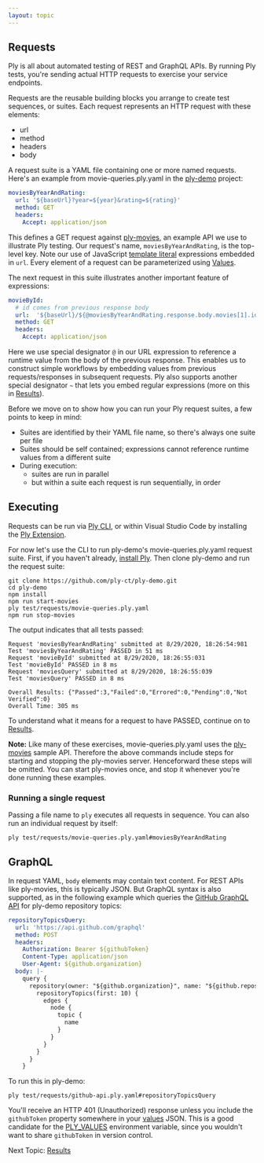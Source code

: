 ```yaml
---
layout: topic
---
```

## Requests
Ply is all about automated testing of REST and GraphQL APIs. By running Ply tests, 
you're sending actual HTTP requests to exercise your service endpoints.

Requests are the reusable building blocks you arrange to create test sequences, or suites.
Each request represents an HTTP request with these elements:
  - url
  - method
  - headers
  - body

A request suite is a YAML file containing one or more named requests.  Here's an example from 
movie-queries.ply.yaml in the [ply-demo](https://github.com/ply-ct/ply-demo) project:
```yaml
moviesByYearAndRating:
  url: '${baseUrl}?year=${year}&rating=${rating}'
  method: GET
  headers:
    Accept: application/json
```
This defines a GET request against [ply-movies](https://github.com/ply-ct/ply-movies/), an
example API we use to illustrate Ply testing.  Our request's name, `moviesByYearAndRating`,
is the top-level key. Note our use of JavaScript [template literal](https://developer.mozilla.org/en-US/docs/Web/JavaScript/Reference/Template_literals)
expressions embedded in `url`. Every element of a request can be parameterized using [Values](values).

The next request in this suite illustrates another important feature of expressions:
```yaml
movieById:
  # id comes from previous response body
  url:  '${baseUrl}/${@moviesByYearAndRating.response.body.movies[1].id}'
  method: GET
  headers:
    Accept: application/json
```
Here we use special designator `@` in our URL expression to reference a runtime value from the body of the previous response.
This enables us to construct simple workflows by embedding values from previous requests/responses in subsequent requests.
Ply also supports another special designator `~` that lets you embed regular expressions (more on this in [Results](results)).

Before we move on to show how you can run your Ply request suites, a few points to keep in mind:
  - Suites are identified by their YAML file name, so there's always one suite per file
  - Suites should be self contained; expressions cannot reference runtime values from a different suite
  - During execution:
    - suites are run in parallel 
    - but within a suite each request is run sequentially, in order

## Executing
Requests can be run via [Ply CLI](cli), or within Visual Studio Code by installing the [Ply Extension]().

For now let's use the CLI to run ply-demo's movie-queries.ply.yaml request suite. First, if you haven't already,
[install Ply](install-ply). Then clone ply-demo and run the request suite:
```
git clone https://github.com/ply-ct/ply-demo.git
cd ply-demo
npm install
npm run start-movies
ply test/requests/movie-queries.ply.yaml
npm run stop-movies
```
The output indicates that all tests passed:
```
Request 'moviesByYearAndRating' submitted at 8/29/2020, 18:26:54:981
Test 'moviesByYearAndRating' PASSED in 51 ms
Request 'movieById' submitted at 8/29/2020, 18:26:55:031
Test 'movieById' PASSED in 8 ms
Request 'moviesQuery' submitted at 8/29/2020, 18:26:55:039
Test 'moviesQuery' PASSED in 8 ms

Overall Results: {"Passed":3,"Failed":0,"Errored":0,"Pending":0,"Not Verified":0}
Overall Time: 305 ms
```
To understand what it means for a request to have PASSED, continue on to [Results](results).

**Note:** Like many of these exercises, movie-queries.ply.yaml uses the [ply-movies](install-ply#ply-movies) sample API.
Therefore the above commands include steps for starting and stopping the ply-movies server. Henceforward these steps will be omitted.
You can start ply-movies once, and stop it whenever you're done running these examples.

### Running a single request
Passing a file name to `ply` executes all requests in sequence. You can also run an individual request by itself:
```
ply test/requests/movie-queries.ply.yaml#moviesByYearAndRating
```

## GraphQL
In request YAML, `body` elements may contain text content. For REST APIs like ply-movies, this is typically JSON.
But GraphQL syntax is also supported, as in the following example which queries the [GitHub GraphQL API](https://docs.github.com/en/graphql) 
for ply-demo repository topics: 
```yaml
repositoryTopicsQuery:
  url: 'https://api.github.com/graphql'
  method: POST
  headers:
    Authorization: Bearer ${githubToken}
    Content-Type: application/json
    User-Agent: ${github.organization}
  body: |-
    query {
      repository(owner: "${github.organization}", name: "${github.repository}") {
        repositoryTopics(first: 10) {
          edges {
            node {
              topic {
                name
              }
            }
          }
        }
      }
    }
```

To run this in ply-demo:
```
ply test/requests/github-api.ply.yaml#repositoryTopicsQuery
```
You'll receive an HTTP 401 (Unauthorized) response unless you include the `githubToken` property
somewhere in your [values](values) JSON. This is a good candidate for the [PLY_VALUES](values#environment-variable) 
environment variable, since you wouldn't want to share `githubToken` in version control.

Next Topic: [Results](results)